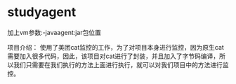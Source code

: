 # studyagent
加上vm参数:-javaagent:jar包位置

项目介绍：
使用了美团cat监控的工作，为了对项目本身进行监控，因为原生cat需要加入很多代码，因此，该项目对cat进行了封装，并且加入了字节码编译，所以我们只需要在我们执行的方法上面进行执行，就可以对我们项目中的方法进行监控。
